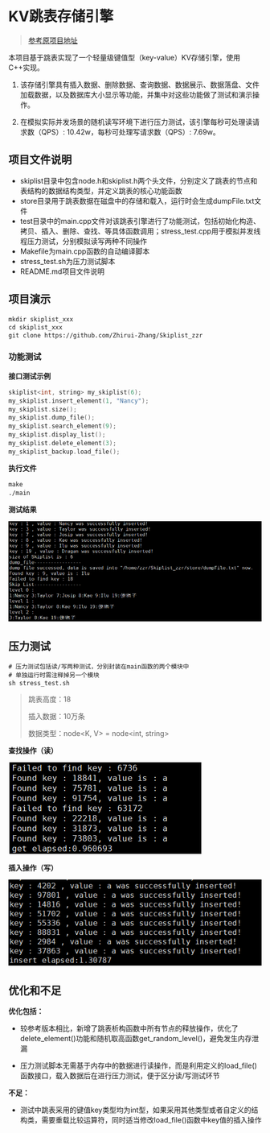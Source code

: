 # KV跳表存储引擎

> [参考原项目地址](https://github.com/youngyangyang04/Skiplist-CPP)

本项目基于跳表实现了一个轻量级键值型（key-value）KV存储引擎，使用C++实现。

1. 该存储引擎具有插入数据、删除数据、查询数据、数据展示、数据落盘、文件加载数据，以及数据库大小显示等功能，并集中对这些功能做了测试和演示操作。

2. 在模拟实际并发场景的随机读写环境下进行压力测试，该引擎每秒可处理读请求数（QPS）: 10.42w，每秒可处理写请求数（QPS）: 7.69w。



## 项目文件说明

- skiplist目录中包含node.h和skiplist.h两个头文件，分别定义了跳表的节点和表结构的数据结构类型，并定义跳表的核心功能函数
- store目录用于跳表数据在磁盘中的存储和载入，运行时会生成dumpFile.txt文件
- test目录中的main.cpp文件对该跳表引擎进行了功能测试，包括初始化构造、拷贝、插入、删除、查找、等具体函数调用；stress_test.cpp用于模拟并发线程压力测试，分别模拟读写两种不同操作
- Makefile为main.cpp函数的自动编译脚本
- stress_test.sh为压力测试脚本
- README.md项目文件说明



## 项目演示

```
mkdir skiplist_xxx
cd skiplist_xxx
git clone https://github.com/Zhirui-Zhang/Skiplist_zzr
```

### 功能测试

**接口测试示例**

```C++
skiplist<int, string> my_skiplist(6);
my_skiplist.insert_element(1, "Nancy"); 
my_skiplist.size();
my_skiplist.dump_file();
my_skiplist.search_element(9); 
my_skiplist.display_list();
my_skiplist.delete_element(3);
my_skiplist_backup.load_file();
```

**执行文件**

```makefile
make
./main
```

**测试结果**

![main_test](https://github.com/Zhirui-Zhang/Skiplist_zzr/blob/3dbf0d73c9b01ceb59fac9ce766c6d324680d775/source/main_test.png)

## 压力测试

```shell
# 压力测试包括读/写两种测试，分别封装在main函数的两个模块中
# 单独运行时需注释掉另一个模块
sh stress_test.sh
```

> 跳表高度：18
> 
> 插入数据：10万条
> 
> 数据类型：node<K, V> = node<int, string>

**查找操作（读）**

![search_test](https://github.com/Zhirui-Zhang/Skiplist_zzr/blob/ad7a62112de5116a147cf47b5a9b3290e249940c/source/search_test.png)

**插入操作（写）**

![insert_test](https://github.com/Zhirui-Zhang/Skiplist_zzr/blob/1ec544ca73cafb7c6629c87adc6a5ff346a5116c/source/insert_test.png)



## 优化和不足

**优化包括：**

- 较参考版本相比，新增了跳表析构函数中所有节点的释放操作，优化了delete_element()功能和随机取高函数get_random_level()，避免发生内存泄漏

- 压力测试脚本无需基于内存中的数据进行读操作，而是利用定义的load_file()函数接口，载入数据后在进行压力测试，便于区分读/写测试环节

**不足：**

- 测试中跳表采用的键值key类型均为int型，如果采用其他类型或者自定义的结构类，需要重载比较运算符，同时适当修改load_file()函数中key值的插入操作
